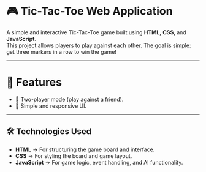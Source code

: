 # 🎮 Tic-Tac-Toe Web Application  

A simple and interactive Tic-Tac-Toe game built using **HTML**, **CSS**, and **JavaScript**.  
This project allows players to play against each other. The goal is simple: get three markers in a row to win the game!  

---

# 🚀 Features  
- 🎯 Two-player mode (play against a friend).  
- 🎨 Simple and responsive UI.  

---

## 🛠️ Technologies Used  
- **HTML** → For structuring the game board and interface.  
- **CSS** → For styling the board and game layout.  
- **JavaScript** → For game logic, event handling, and AI functionality.  


